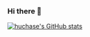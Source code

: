 ### Hi there 👋



[![huchase's GitHub stats](https://github-readme-stats.vercel.app/api?username=huchase)](https://github.com/anuraghazra/github-readme-stats)


